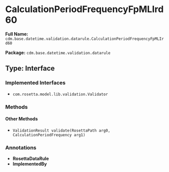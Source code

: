 # CalculationPeriodFrequencyFpMLIrd60

**Full Name:** `cdm.base.datetime.validation.datarule.CalculationPeriodFrequencyFpMLIrd60`

**Package:** `cdm.base.datetime.validation.datarule`

## Type: Interface

### Implemented Interfaces

- `com.rosetta.model.lib.validation.Validator`

### Methods

#### Other Methods

- `ValidationResult validate(RosettaPath arg0, CalculationPeriodFrequency arg1)`

### Annotations

- **RosettaDataRule**
- **ImplementedBy**

